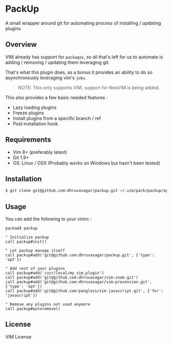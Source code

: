 # PackUp

A small wrapper around git for automating process of installing / updating
plugins

## Overview

VIM already has support for `packages`, so all that's left for us to automate
is adding / removing / updating them leveraging git.

That's what this plugin does, as a bonus it provides an ability to do so
asynchronously leveraging vim's `jobs`.

> NOTE: This only supports VIM, support for NeoVIM is being added.

This also provides a few basic needed features :

* Lazy loading plugins
* Freeze plugins
* Install plugins from a specific branch / ref
* Post installation hook

## Requirements

* Vim 8+ (preferably latest)
* Git 1.9+
* OS: Linux / OSX (Probably works on Windows but hasn't been tested)

## Installation

```sh
$ git clone git@github.com:dhruvasagar/packup.git ~/.vim/pack/packup/opt/packup
```

## Usage

You can add the following to your vimrc :

```vim
packadd packup

" Initialize packup
call packup#init()

" Let packup manage itself
call packup#add('git@github.com:dhruvasagar/packup.git', {'type': 'opt'})

" Add rest of your plugins
call packup#add('/usr/local/my_vim_plugin')
call packup#add('git@github.com:dhruvasagar/vim-zoom.git')
call packup#add('git@github.com:dhruvasagar/vim-procession.git', {'type': 'opt'})
call packup#add('git@github.com:pangloss/vim-javascript.git', {'for': 'javascript'})

" Remove any plugins not used anymore
call packup#autoremove()
```

## License

VIM License
